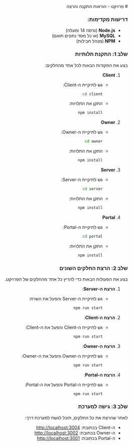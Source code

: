 <div dir="rtl">
# פרויקט - הוראות התקנה והרצה

### דרישות מקדימות:
- **Node.js** (גרסה 14 ומעלה)
- **MySQL** (או כל מסד נתונים תואם)
- **NPM** (מנהל חבילות)

### שלב 1: התקנת תלותיות
בצע את הפקודות הבאות לכל אחד מהחלקים:
1. **Client**
   - גש לתיקיית ה-Client:
     ```bash
     cd client
     ```
   - התקן את התלויות:
     ```bash
     npm install
     ```

2. **Owner**
   - גש לתיקיית ה-Owner:
     ```bash
     cd owner
     ```
   - התקן את התלויות:
     ```bash
     npm install
     ```

3. **Server**
   - גש לתיקיית ה-Server:
     ```bash
     cd server
     ```
   - התקן את התלויות:
     ```bash
     npm install
     ```

4. **Portal**
   - גש לתיקיית ה-Portal:
     ```bash
     cd portal
     ```
   - התקן את התלויות:
     ```bash
     npm install
     ```

### שלב 2: הרצת החלקים השונים

בצע את הפעולות הבאות כדי להריץ כל אחד מהחלקים של הפרויקט.

1. **הרצת ה-Server**:
   - גש לתיקיית ה-Server והפעל את השרת:
     ```bash
     npm run start
     ```

2. **הרצת ה-Client**:
   - גש לתיקיית ה-Client והפעל את ה-Client:
     ```bash
     npm run start
     ```

3. **הרצת ה-Owner**:
   - גש לתיקיית ה-Owner והפעל את ה-Owner:
     ```bash
     npm run start
     ```

4. **הרצת ה-Portal**:
   - גש לתיקיית ה-Portal והפעל את ה-Portal:
     ```bash
     npm run start
     ```

### שלב 3: גישה למערכת

לאחר שהרצת את כל החלקים, תוכל לגשת למערכת דרך:

- ה-Client בכתובת: [http://localhost:3004](http://localhost:3004)
- ה-Owner בכתובת: [http://localhost:3002](http://localhost:3002)
- ה-Portal בכתובת: [http://localhost:3001](http://localhost:3001)


